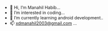 - 👋 Hi, I’m Manahil Habib...
- 👀 I’m interested in coding...
- 🌱 I’m currently learning android development..
- 📫 xdmanahil2003@gmail.com ...

<!---
Manahil2003/Manahil2003 is a ✨ special ✨ repository because its `README.md` (this file) appears on your GitHub profile.
You can click the Preview link to take a look at your changes.
--->
